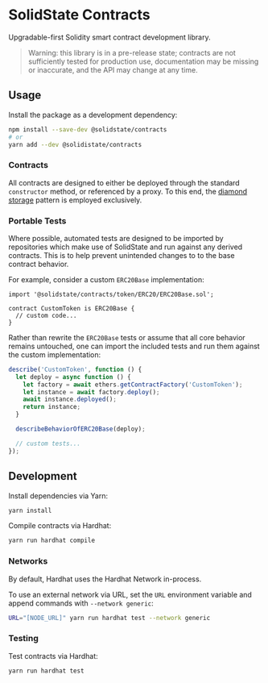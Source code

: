 # SolidState Contracts

Upgradable-first Solidity smart contract development library.

> Warning: this library is in a pre-release state; contracts are not sufficiently tested for production use, documentation may be missing or inaccurate, and the API may change at any time.

## Usage

Install the package as a development dependency:

```bash
npm install --save-dev @solidstate/contracts
# or
yarn add --dev @solidistate/contracts
```

### Contracts

All contracts are designed to either be deployed through the standard `constructor` method, or referenced by a proxy.  To this end, the [diamond storage](https://medium.com/1milliondevs/new-storage-layout-for-proxy-contracts-and-diamonds-98d01d0eadb) pattern is employed exclusively.

### Portable Tests

Where possible, automated tests are designed to be imported by repositories which make use of SolidState and run against any derived contracts.  This is to help prevent unintended changes to to the base contract behavior.

For example, consider a custom `ERC20Base` implementation:

```solidity
import '@solidstate/contracts/token/ERC20/ERC20Base.sol';

contract CustomToken is ERC20Base {
  // custom code...
}
```

Rather than rewrite the `ERC20Base` tests or assume that all core behavior remains untouched, one can import the included tests and run them against the custom implementation:

```javascript
describe('CustomToken', function () {
  let deploy = async function () {
    let factory = await ethers.getContractFactory('CustomToken');
    let instance = await factory.deploy();
    await instance.deployed();
    return instance;
  }

  describeBehaviorOfERC20Base(deploy);

  // custom tests...
});
```

## Development

Install dependencies via Yarn:

```bash
yarn install
```

Compile contracts via Hardhat:

```bash
yarn run hardhat compile
```

### Networks

By default, Hardhat uses the Hardhat Network in-process.

To use an external network via URL, set the `URL` environment variable and append commands with `--network generic`:

```bash
URL="[NODE_URL]" yarn run hardhat test --network generic
```

### Testing

Test contracts via Hardhat:

```bash
yarn run hardhat test
```
